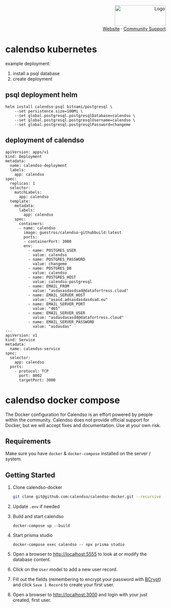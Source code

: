 <!-- PROJECT LOGO -->
<div align="right">
  <a href="https://github.com/calendso/calendso">
    <img src="https://calendso.com/calendso-logo.svg" alt="Logo" width="160" height="65">
  </a><br/>
  <a href="https://calendso.com">Website</a>
  ·
  <a href="https://github.com/calendso/calendso-docker/issues">Community Support</a>
</div>

# calendso kubernetes

example deployment: 

1. install a psql database
2. create deployment 

## psql deployment helm

```
helm install calendso-psql bitnami/postgresql \
    --set persistence.size=100Mi \
    --set global.postgresql.postgresqlDatabase=calendso \
    --set global.postgresql.postgresqlUsername=calendso \
    --set global.postgresql.postgresqlPassword=changeme
```

## deployment of calendso

```
apiVersion: apps/v1
kind: Deployment
metadata:
  name: calendso-deployment
  labels:
    app: calendso
spec:
  replicas: 1
  selector:
    matchLabels:
      app: calendso
  template:
    metadata:
      labels:
        app: calendso
    spec:
      containers:
      - name: calendso
        image: guestros/calendso-githubbuild:latest
        ports:
        - containerPort: 3000
        env:
          - name: POSTGRES_USER
            value: calendso
          - name: POSTGRES_PASSWORD
            value: changeme
          - name: POSTGRES_DB
            value: calendso
          - name: POSTGRES_HOST
            value: calendso-postgresql
          - name: EMAIL_FROM
            value: "asdasasdasdsad@datafortress.cloud"
          - name: EMAIL_SERVER_HOST
            value: "asasd.adsasdasdasdsad.eu"
          - name: EMAIL_SERVER_PORT
            value: "465"
          - name: EMAIL_SERVER_USER
            value: "asdasdasasdd@datafortress.cloud"
          - name: EMAIL_SERVER_PASSWORD
            value: "asdasdas"
---
apiVersion: v1
kind: Service
metadata:
  name: calendso-service
spec:
  selector:
    app: calendso
  ports:
    - protocol: TCP
      port: 8002
      targetPort: 3000
```


# calendso docker compose
The Docker configuration for Calendso is an effort powered by people within the community. Calendso does not provide official support for Docker, but we will accept fixes and documentation. Use at your own risk.

## Requirements
Make sure you have `docker` & `docker-compose` installed on the server / system.

## Getting Started

1. Clone calendso-docker

    ```bash
    git clone git@github.com:calendso/calendso-docker.git --recursive
    ```

2. Update `.env` if needed 

3. Build and start calendso

    ```
    docker-compose up --build
    ```

4. Start prisma studio 
    ```
    docker-compose exec calendso -- npx prisma studio
    ```
5. Open a browser to [http://localhost:5555](http://localhost:5555) to look at or modify the database content.

6. Click on the `User` model to add a new user record.
7.  Fill out the fields (remembering to encrypt your password with [BCrypt](https://bcrypt-generator.com/)) and click `Save 1 Record` to create your first user.
8. Open a browser to [http://localhost:3000](http://localhost:3000) and login with your just created, first user.